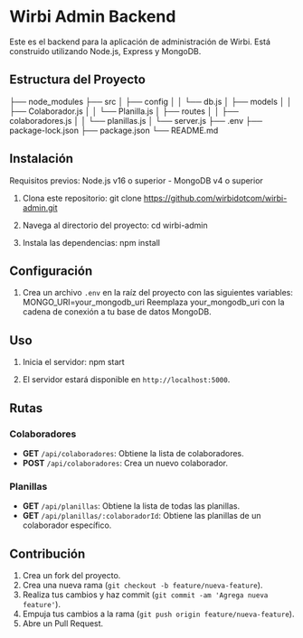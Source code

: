 # Wirbi Admin Backend

Este es el backend para la aplicación de administración de Wirbi. Está construido utilizando Node.js, Express y MongoDB.

## Estructura del Proyecto

├── node_modules
├── src
│ ├── config
│ │ └── db.js
│ ├── models
│ │ ├── Colaborador.js
│ │ └── Planilla.js
│ ├── routes
│ │ ├── colaboradores.js
│ │ └── planillas.js
│ └── server.js
├── .env
├── package-lock.json
├── package.json
└── README.md

## Instalación

Requisitos previos: Node.js v16 o superior - MongoDB v4 o superior

1. Clona este repositorio: git clone https://github.com/wirbidotcom/wirbi-admin.git

2. Navega al directorio del proyecto: cd wirbi-admin

3. Instala las dependencias: npm install

## Configuración

1. Crea un archivo `.env` en la raíz del proyecto con las siguientes variables: MONGO_URI=your_mongodb_uri 
Reemplaza your_mongodb_uri con la cadena de conexión a tu base de datos MongoDB.

## Uso

1. Inicia el servidor: npm start

2. El servidor estará disponible en `http://localhost:5000`.

## Rutas

### Colaboradores

- **GET** `/api/colaboradores`: Obtiene la lista de colaboradores.
- **POST** `/api/colaboradores`: Crea un nuevo colaborador.

### Planillas

- **GET** `/api/planillas`: Obtiene la lista de todas las planillas.
- **GET** `/api/planillas/:colaboradorId`: Obtiene las planillas de un colaborador específico.

## Contribución

1. Crea un fork del proyecto.
2. Crea una nueva rama (`git checkout -b feature/nueva-feature`).
3. Realiza tus cambios y haz commit (`git commit -am 'Agrega nueva feature'`).
4. Empuja tus cambios a la rama (`git push origin feature/nueva-feature`).
5. Abre un Pull Request.






